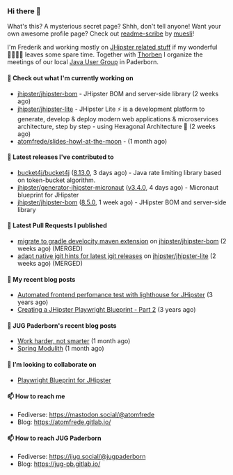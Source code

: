 ### Hi there 👋

What's this? A mysterious secret page? Shhh, don't tell anyone!
Want your own awesome profile page? Check out [readme-scribe](https://github.com/muesli/readme-scribe) by [muesli](https://github.com/muesli)!

I'm Frederik and working mostly on [JHipster related stuff](https://github.com/jhipster/) if my wonderful 👨‍👩‍👧‍👦 leaves some spare time.
Together with [Thorben](https://github.com/thjanssen) I organize the meetings of our local [Java User Group](https://github.com/jugpaderborn) in Paderborn.

#### 👷 Check out what I'm currently working on

- [jhipster/jhipster-bom](https://github.com/jhipster/jhipster-bom) - JHipster BOM and server-side library (2 weeks ago)
- [jhipster/jhipster-lite](https://github.com/jhipster/jhipster-lite) - JHipster Lite ⚡ is a development platform to generate, develop &amp; deploy modern web applications &amp; microservices architecture, step by step - using Hexagonal Architecture :gem: (2 weeks ago)
- [atomfrede/slides-howl-at-the-moon](https://github.com/atomfrede/slides-howl-at-the-moon) -  (1 month ago)

#### 🔭 Latest releases I've contributed to

- [bucket4j/bucket4j](https://github.com/bucket4j/bucket4j) ([8.13.0](https://github.com/bucket4j/bucket4j/releases/tag/8.13.0), 3 days ago) - Java rate limiting library based on token-bucket algorithm.
- [jhipster/generator-jhipster-micronaut](https://github.com/jhipster/generator-jhipster-micronaut) ([v3.4.0](https://github.com/jhipster/generator-jhipster-micronaut/releases/tag/v3.4.0), 4 days ago) - Micronaut blueprint for JHipster
- [jhipster/jhipster-bom](https://github.com/jhipster/jhipster-bom) ([8.5.0](https://github.com/jhipster/jhipster-bom/releases/tag/8.5.0), 1 week ago) - JHipster BOM and server-side library

#### 🔨 Latest Pull Requests I published

- [migrate to gradle develocity maven extension](https://github.com/jhipster/jhipster-bom/pull/1587) on [jhipster/jhipster-bom](https://github.com/jhipster/jhipster-bom) (2 weeks ago) (MERGED)
- [adapt native jgit hints for latest jgit releases](https://github.com/jhipster/jhipster-lite/pull/9872) on [jhipster/jhipster-lite](https://github.com/jhipster/jhipster-lite) (2 weeks ago) (MERGED)

#### 📜 My recent blog posts

- [Automated frontend perfomance test with lighthouse for JHipster](https://atomfrede.gitlab.io/2021/04/automated-frontend-perfomance-test-with-lighthouse-for-jhipster/) (3 years ago)
- [Creating a JHipster Playwright Blueprint - Part 2](https://atomfrede.gitlab.io/2021/03/creating-a-jhipster-playwright-blueprint-part-2/) (3 years ago)

#### 📜 JUG Paderborn's recent blog posts

- [Work harder, not smarter](https://jug-pb.gitlab.io/blog/2024/word-harder-not-smarter.html) (1 month ago)
- [Spring Modulith](https://jug-pb.gitlab.io/blog/2024/spring-modulith.html) (1 month ago)

#### 👯 I’m looking to collaborate on

- [Playwright Blueprint for JHipster](https://github.com/jhipster/generator-jhipster/issues/13755)

#### 📫 How to reach me

- Fediverse: https://mastodon.social/@atomfrede
- Blog: https://atomfrede.gitlab.io/

#### 📫 How to reach JUG Paderborn

- Fediverse: https://ijug.social/@jugpaderborn
- Blog: https://jug-pb.gitlab.io/
